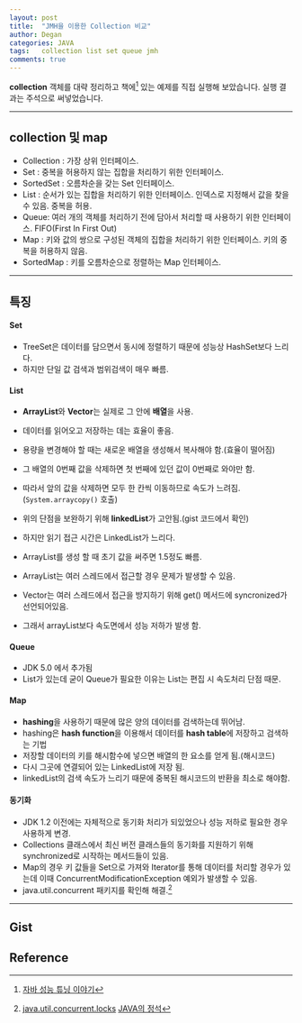 ```yaml
---
layout: post
title:  "JMH을 이용한 Collection 비교"
author: Degan
categories: JAVA
tags:	collection list set queue jmh
comments: true
---
```


 **collection** 객체를 대략 정리하고 책에[^1] 있는 예제를 직접 실행해 보았습니다. 실행 결과는 주석으로 써넣었습니다.
 
---

## collection 및 map 

* Collection : 가장 상위 인터페이스.
* Set : 중복을 허용하지 않는 집합을 처리하기 위한 인터페이스.
* SortedSet : 오름차순을 갖는 Set 인터페이스.
* List : 순서가 있는 집합을 처리하기 위한 인터페이스. 인덱스로 지정해서 값을 찾을 수 있음. 중복을 허용.
* Queue: 여러 개의 객체를 처리하기 전에 담아서 처리할 때 사용하기 위한 인터페이스. FIFO(First In First Out)
* Map : 키와 값의 쌍으로 구성된 객체의 집합을 처리하기 위한 인터페이스. 키의 중복을 허용하지 않음.
* SortedMap : 키를 오름차순으로 정렬하는 Map 인터페이스.

---

## 특징

#### Set

- TreeSet은 데이터를 담으면서 동시에 정렬하기 때문에 성능상 HashSet보다 느리다.
- 하지만 단일 값 검색과 범위검색이 매우 빠름.

#### List

- **ArrayList**와 **Vector**는 실제로 그 안에 **배열**을 사용.
- 데이터를 읽어오고 저장하는 데는 효율이 좋음.
- 용량을 변경해야 할 때는 새로운 배열을 생성해서 복사해야 함.(효율이 떨어짐)
- 그 배열의 0번째 값을 삭제하면 첫 번째에 있던 값이 0번째로 와야만 함.
- 따라서 앞의 값을 삭제하면 모두 한 칸씩 이동하므로 속도가 느려짐.(`System.arraycopy()` 호출)
- 위의 단점을 보완하기 위해 **linkedList**가 고안됨.(gist 코드에서 확인)
- 하지만 읽기 접근 시간은 LinkedList가 느리다.

- ArrayList를 생성 할 때 초기 값을 써주면 1.5정도 빠름.
- ArrayList는 여러 스레드에서 접근할 경우 문제가 발생할 수 있음.
- Vector는 여러 스레드에서 접근을 방지하기 위해 get() 메서드에 syncronized가 선언되어있음. 
- 그래서 arrayList보다 속도면에서 성능 저하가 발생 함.

#### Queue

- JDK 5.0 에서 추가됨
- List가 있는데 굳이 Queue가 필요한 이유는 List는 편집 시 속도처리 단점 때문.

#### Map

- **hashing**을 사용하기 때문에 많은 양의 데이터를 검색하는데 뛰어남.
- hashing은 **hash function**을 이용해서 데이터를 **hash table**에 저장하고 검색하는 기법
- 저장할 데이터의 키를 해시함수에 넣으면 배열의 한 요소를 얻게 됨.(해시코드)
- 다시 그곳에 연결되어 있는 LinkedList에 저장 됨.
- linkedList의 검색 속도가 느리기 때문에 중복된 해시코드의 반환을 최소로 해야함.

#### 동기화

- JDK 1.2 이전에는 자체적으로 동기화 처리가 되있었으나 성능 저하로 필요한 경우 사용하게 변경.
- Collections 클래스에서 최신 버전 클래스들의 동기화를 지원하기 위해 synchronized로 시작하는 메서드들이 있음.
- Map의 경우 키 값들을 Set으로 가져와 Iterator를 통해 데이터를 처리할 경우가 있는데 이때 ConcurrentModificationException 예외가 발생할 수 있음.
- java.util.concurrent 패키지를 확인해 해결.[^2]

---

## Gist

<script src="https://gist.github.com/degan85/80dbee15ae9a08746976db123710ecf2.js"></script>

## Reference

[^1]:[자바 성능 튜닝 이야기](http://www.kyobobook.co.kr/product/detailViewKor.laf?barcode=9788966260928)
[^2]:[java.util.concurrent.locks](https://vnthf.github.io/blog/Java-java.util.concurrent.locks/)
[JAVA의 정석]()

